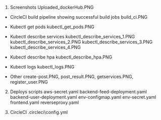 1. Screenshots
Uploaded_dockerHub.PNG

- CircleCI build pipeline showing successful build jobs
build_ci.PNG

- Kubectl get pods
kubectl_get_pods.PNG

- Kubectl describe services
kubectl_describe_services_1.PNG
kubectl_describe_services_2.PNG
kubectl_describe_services_3.PNG
kubectl_describe_services_4.PNG

- Kubectl describe hpa
kubectl_describe_hpa.PNG

- Kubectl logs
kubectl_logs.PNG

- Other
create-post.PNG, post_result.PNG, getservices.PNG, register_user.PNG

2. Deploys scripts
aws-secret.yaml
backend-feed-deployment.yaml
backend-user-deployment.yaml
env-configmap.yaml
env-secret.yaml
frontend.yaml
reverseproxy.yaml

3. CircleCI
\.circleci\config.yml

